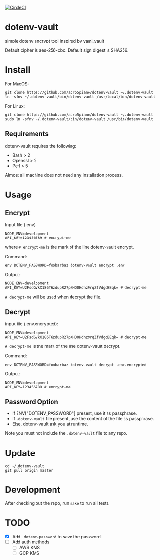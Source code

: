 [![CircleCI](https://circleci.com/gh/acro5piano/dotenv-vault.svg?style=svg)](https://circleci.com/gh/acro5piano/dotenv-vault)

# dotenv-vault

simple dotenv encrypt tool inspired by yaml_vault

Default cipher is aes-256-cbc. Default sign digest is SHA256.

# Install

For MacOS:

```
git clone https://github.com/acro5piano/dotenv-vault ~/.dotenv-vault
ln -sfnv ~/.dotenv-vault/bin/dotenv-vault /usr/local/bin/dotenv-vault
```

For Linux:

```
git clone https://github.com/acro5piano/dotenv-vault ~/.dotenv-vault
sudo ln -sfnv ~/.dotenv-vault/bin/dotenv-vault /usr/bin/dotenv-vault
```

## Requirements

dotenv-vault requires the following:

- Bash > 2
- Openssl > 2
- Perl > 5

Almost all machine does not need any installation process.

# Usage

## Encrypt

Input file (.env):

```
NODE_ENV=development
API_KEY=123456789 # encrypt-me
```

where `# encrypt-me` is the mark of the line dotenv-vault encrypt.

Command:

```
env DOTENV_PASSWORD=foobarbaz dotenv-vault encrypt .env
```

Output:

```
NODE_ENV=development
API_KEY=U2FsdGVkX186T6zdupR27pXHO0Hdnz9rqZfVdgqBEqk= # decrypt-me
```

`# decrypt-me` will be used when decrypt the file.

## Decrypt

Input file (.env.encrypted):

```
NODE_ENV=development
API_KEY=U2FsdGVkX186T6zdupR27pXHO0Hdnz9rqZfVdgqBEqk= # decrypt-me
```

`# decrypt-me` is the mark of the line dotenv-vault decrypt.

Command:

```
env DOTENV_PASSWORD=foobarbaz dotenv-vault decrypt .env.encrypted
```

Output:

```
NODE_ENV=development
API_KEY=123456789 # encrypt-me
```

## Password Option

- If ENV["DOTENV_PASSWORD"] present, use it as passphrase.
- If `.dotenv-vault` file present, use the content of the file as passphrase.
- Else, dotenv-vault ask you at runtime.

Note you must not include the `.dotenv-vault` file to any repo.

# Update

```
cd ~/.dotenv-vault
git pull origin master
```

# Development

After checking out the repo, run `make` to run all tests.

# TODO

- [x] Add `.dotenv-password` to save the password
- [ ] Add auth methods
  - [ ] AWS KMS
  - [ ] GCP KMS

